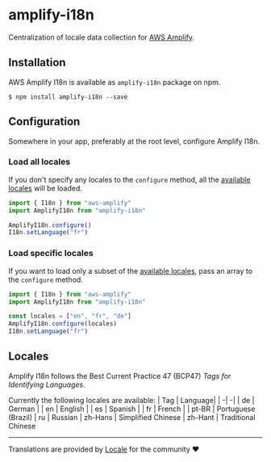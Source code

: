 # amplify-i18n
Centralization of locale data collection for [AWS Amplify](https://github.com/aws-amplify/amplify-js/blob/main/packages/amplify-ui-components/src/common/Translations.ts).

## Installation

AWS Amplify I18n is available as `amplify-i18n` package on npm.

```shell
$ npm install amplify-i18n --save
```
## Configuration

Somewhere in your app, preferably at the root level, configure Amplify I18n.

### Load all locales
If you don't specify any locales to the `configure` method, all the [available locales](#Locales) will be loaded.
```js
import { I18n } from "aws-amplify"
import AmplifyI18n from "amplify-i18n"

AmplifyI18n.configure()
I18n.setLanguage("fr")
```
### Load specific locales
If you want to load only a subset of the [available locales](#Locales), pass an array to the `configure` method.
```js
import { I18n } from "aws-amplify"
import AmplifyI18n from "amplify-i18n"

const locales = ["en", "fr", "de"]
AmplifyI18n.configure(locales)
I18n.setLanguage("fr")
```

## Locales
Amplify I18n follows the Best Current Practice 47 (BCP47) _Tags for Identifying Languages_.

Currently the following locales are available:
| Tag | Language|
| -| -|
| de | German |
| en | English |
| es | Spanish |
| fr | French |
| pt-BR | Portuguese (Brazil)
| ru | Russian
| zh-Hans | Simplified Chinese
| zh-Hant | Traditional Chinese

---
Translations are provided by [Locale](https://locale.to) for the community ♥️
